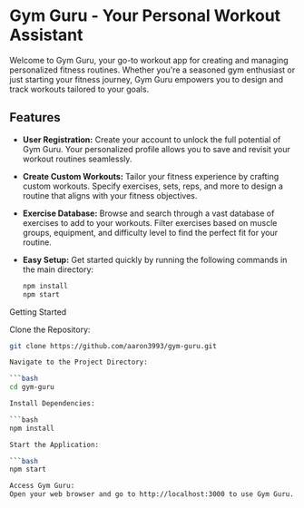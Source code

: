 # Gym Guru - Your Personal Workout Assistant

Welcome to Gym Guru, your go-to workout app for creating and managing personalized fitness routines. Whether you're a seasoned gym enthusiast or just starting your fitness journey, Gym Guru empowers you to design and track workouts tailored to your goals.

## Features

- **User Registration:** Create your account to unlock the full potential of Gym Guru. Your personalized profile allows you to save and revisit your workout routines seamlessly.

- **Create Custom Workouts:** Tailor your fitness experience by crafting custom workouts. Specify exercises, sets, reps, and more to design a routine that aligns with your fitness objectives.

- **Exercise Database:** Browse and search through a vast database of exercises to add to your workouts. Filter exercises based on muscle groups, equipment, and difficulty level to find the perfect fit for your routine.

- **Easy Setup:** Get started quickly by running the following commands in the main directory:
  ```bash
  npm install
  npm start

Getting Started

Clone the Repository:

```bash
git clone https://github.com/aaron3993/gym-guru.git

Navigate to the Project Directory:

```bash
cd gym-guru

Install Dependencies:

```bash
npm install

Start the Application:

```bash
npm start

Access Gym Guru:
Open your web browser and go to http://localhost:3000 to use Gym Guru.
